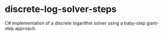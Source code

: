 # discrete-log-solver-steps
C# implementation of a discrete logarithm solver using a baby-step giant-step approach.
